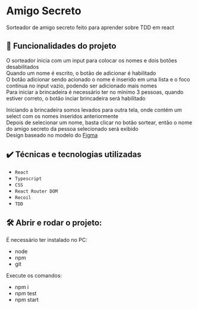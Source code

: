 # Amigo Secreto

Sorteador de amigo secreto feito para aprender sobre TDD em react

## 🔨 Funcionalidades do projeto

O sorteador inicia com um input para colocar os nomes e dois botões desabilitados  
Quando um nome é escrito, o botão de adicionar é habilitado  
O botão adicionar sendo acionado o nome é inserido em uma lista e o foco continua no input vazio, podendo ser adicionado mais nomes  
Para iniciar a brincadeira é necessário ter no mínimo 3 pessoas, quando estiver correto, o botão inciar brincadeira será habilitado  
  
Iniciando a brincadeira somos levados para outra tela, onde contém um select com os nomes inseridos anteriormente  
Depois de selecionar um nome, basta clicar no botão sortear, então o nome do amigo secreto da pessoa selecionado será exibido  
Design baseado no modelo do <a href="https://www.figma.com/file/c3RarCwq533GF1rrTRQEES/Sorteador-de-amigo-secreto?node-id=35%3A255">Figma</a>

## ✔️ Técnicas e tecnologias utilizadas

- `React`
- `Typescript`
- `CSS`
- `React Router DOM`
- `Recoil`
- `TDD`

## 🛠️ Abrir e rodar o projeto:

É necessário ter instalado no PC:

- node
- npm
- git

Execute os comandos:

- npm i
- npm test
- npm start
